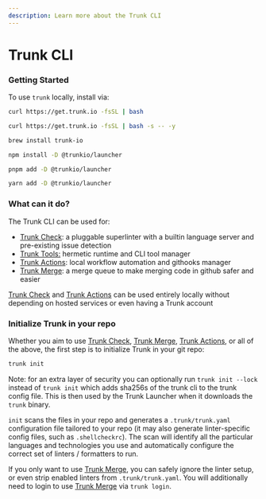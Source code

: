 ```yaml
---
description: Learn more about the Trunk CLI
---
```


# Trunk CLI

### Getting Started

To use `trunk` locally, install via:

```bash
curl https://get.trunk.io -fsSL | bash
```

```bash
curl https://get.trunk.io -fsSL | bash -s -- -y
```

```bash
brew install trunk-io
```

```bash
npm install -D @trunkio/launcher
```

```bash
pnpm add -D @trunkio/launcher
```

```bash
yarn add -D @trunkio/launcher
```

### What can it do?

The Trunk CLI can be used for:

- [Trunk Check](../../readme.md): a pluggable superlinter with a builtin language server and pre-existing issue detection
- [Trunk Tools:](../tools/readme.md) hermetic runtime and CLI tool manager
- [Trunk Actions](../actions/readme.md): local workflow automation and githooks manager
- [Trunk Merge](../../../merge/readme.md): a merge queue to make merging code in github safer and easier

[Trunk Check](../../readme.md) and [Trunk Actions](../actions/readme.md) can be used entirely locally without depending on hosted services or even having a Trunk account

### Initialize Trunk in your repo

Whether you aim to use [Trunk Check](../../readme.md), [Trunk Merge](../../../merge/readme.md), [Trunk Actions](../actions/readme.md), or all of the above, the first step is to initialize Trunk in your git repo:

```bash
trunk init
```

Note: for an extra layer of security you can optionally run `trunk init --lock` instead of `trunk init` which adds sha256s of the trunk cli to the trunk config file. This is then used by the Trunk Launcher when it downloads the `trunk` binary.

`init` scans the files in your repo and generates a `.trunk/trunk.yaml` configuration file tailored to your repo (it may also generate linter-specific config files, such as `.shellcheckrc`). The scan will identify all the particular languages and technologies you use and automatically configure the correct set of linters / formatters to run.

If you only want to use [Trunk Merge](../../../merge/readme.md), you can safely ignore the linter setup, or even strip enabled linters from `.trunk/trunk.yaml`. You will additionally need to login to use [Trunk Merge](../../../merge/readme.md) via `trunk login`.
